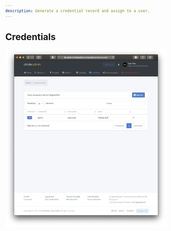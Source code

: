 ```yaml
---
description: Generate a credential record and assign to a user.
---
```


# Credentials



![](../.gitbook/assets/screenshot-2020-10-05-at-23.50.32.png)


